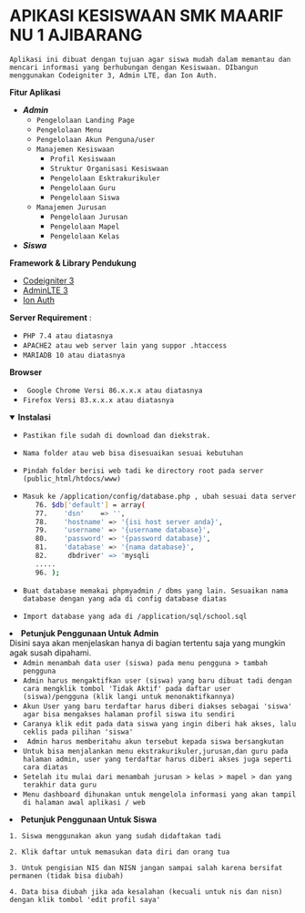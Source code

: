 # APlKASI KESISWAAN SMK MAARIF NU 1 AJIBARANG
    Aplikasi ini dibuat dengan tujuan agar siswa mudah dalam memantau dan mencari informasi yang berhubungan dengan Kesiswaan. DIbangun menggunakan Codeigniter 3, Admin LTE, dan Ion Auth.

**Fitur Aplikasi**
- ***Admin***
   - ``` Pengelolaan Landing Page ```
   - ``` Pengelolaan Menu ```
   - ``` Pengelolaan Akun Penguna/user ```
   - ``` Manajemen Kesiswaan ```
        -  ``` Profil Kesiswaan  ```
        -  ``` Struktur Organisasi Kesiswaan  ```
        -  ``` Pengelolaan Esktrakurikuler  ```
        -  ``` Pengelolaan Guru ```
        -  ``` Pengelolaan Siswa ```
   - ``` Manajemen Jurusan ```
        -  ``` Pengelolaan Jurusan  ```
        -  ``` Pengelolaan Mapel  ```
        -  ``` Pengelolaan Kelas ```
- ***Siswa***

**Framework & Library Pendukung**
- [Codeigniter 3](https://codeigniter.com)
- [AdminLTE 3](https://adminlte.io)
- [Ion Auth](https://github.com/benedmunds/Codeigniter-Ion-Auth)

**Server Requirement** :
- ```PHP 7.4 atau diatasnya``` 
- ```APACHE2 atau web server lain yang suppor .htaccess```
- ``` MARIADB 10 atau diatasnya ```

**Browser**
- ``` Google Chrome Versi 86.x.x.x atau diatasnya```
- ``` Firefox Versi 83.x.x.x atau diatasnya ```

 <details open>
  <summary><strong>Instalasi</strong></summary>

   - ```
     Pastikan file sudah di download dan diekstrak.
     ```
   - ```
     Nama folder atau web bisa disesuaikan sesuai kebutuhan
     ```    
   - ```
     Pindah folder berisi web tadi ke directory root pada server (public_html/htdocs/www)
     ```
   - ``` bash
     Masuk ke /application/config/database.php , ubah sesuai data server
        76. $db['default'] = array(
        77.    'dsn'	=> '',
        78.    'hostname' => '{isi host server anda}',
        79.    'username' => '{username database}',
        80.    'password' => '{password database}',
        81.    'database' => '{nama database}',
        82.     dbdriver' => 'mysqli
        .....
        96. );
     ```
- 
    ```
    Buat database memakai phpmyadmin / dbms yang lain. Sesuaikan nama database dengan yang ada di config database diatas
    ```
-
    ```
    Import database yang ada di /application/sql/school.sql
    ```
  </details>
- **Petunjuk Penggunaan Untuk Admin**\
Disini saya akan menjelaskan hanya di bagian tertentu saja yang mungkin agak susah dipahami.
    - ``` Admin menambah data user (siswa) pada menu pengguna > tambah pengguna ```
    - ``` Admin harus mengaktifkan user (siswa) yang baru dibuat tadi dengan cara mengklik tombol 'Tidak Aktif' pada daftar user (siswa)/pengguna (klik langi untuk menonaktifkannya) ```
    - ``` Akun User yang baru terdaftar harus diberi diakses sebagai 'siswa' agar bisa mengakses halaman profil siswa itu sendiri ```
    - ``` Caranya klik edit pada data siswa yang ingin diberi hak akses, lalu ceklis pada pilihan 'siswa' ```
    - ``` Admin harus memberitahu akun tersebut kepada siswa bersangkutan```
    - ``` Untuk bisa menjalankan menu ekstrakurikuler,jurusan,dan guru pada halaman admin, user yang terdaftar harus diberi akses juga seperti cara diatas ```
    - ``` Setelah itu mulai dari menambah jurusan > kelas > mapel > dan yang terakhir data guru ```
    - ``` Menu dashboard dihunakan untuk mengelola informasi yang akan tampil di halaman awal aplikasi / web ```
- **Petunjuk Penggunaan Untuk Siswa**

```
1. Siswa menggunakan akun yang sudah didaftakan tadi
```

```
2. Klik daftar untuk memasukan data diri dan orang tua
```

```
3. Untuk pengisian NIS dan NISN jangan sampai salah karena bersifat permanen (tidak bisa diubah)
```

```
4. Data bisa diubah jika ada kesalahan (kecuali untuk nis dan nisn) dengan klik tombol 'edit profil saya'
```

